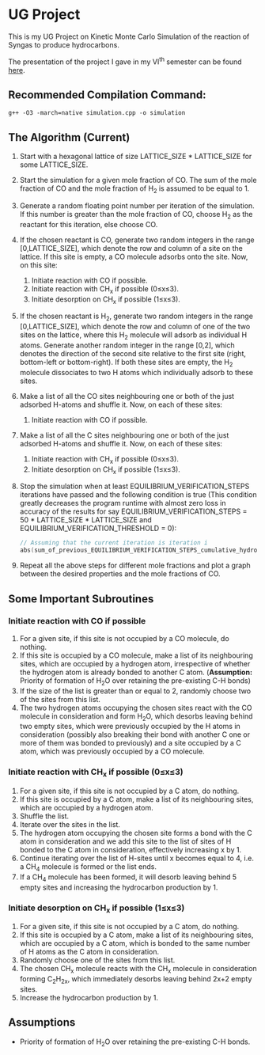 # UG Project
This is my UG Project on Kinetic Monte Carlo Simulation of the reaction of Syngas to produce hydrocarbons.

The presentation of the project I gave in my VI<sup>th</sup> semester can be found [here](https://drive.google.com/open?id=1jyiGVkmOm2lhAfoux6vd9_GlsXFtRRI0jGSqEkwMUpg).

## Recommended Compilation Command:
```posh
g++ -O3 -march=native simulation.cpp -o simulation
```

## The Algorithm (Current)
1. Start with a hexagonal lattice of size LATTICE_SIZE * LATTICE_SIZE for some LATTICE_SIZE.
1. Start the simulation for a given mole fraction of CO. The sum of the mole fraction of CO and the mole fraction of H<sub>2</sub> is assumed to be equal to 1.
1. Generate a random floating point number per iteration of the simulation. If this number is greater than the mole fraction of CO, choose H<sub>2</sub> as the reactant for this iteration, else choose CO.
1. If the chosen reactant is CO, generate two random integers in the range [0,LATTICE_SIZE], which denote the row and column of a site on the lattice. If this site is empty, a CO molecule adsorbs onto the site. Now, on this site:
    1. Initiate reaction with CO if possible.
    1. Initiate reaction with CH<sub>x</sub> if possible (0&leq;x&leq;3).
    1. Initiate desorption on CH<sub>x</sub> if possible (1&leq;x&leq;3).
1. If the chosen reactant is H<sub>2</sub>, generate two random integers in the range [0,LATTICE_SIZE], which denote the row and column of one of the two sites on the lattice, where this H<sub>2</sub> molecule will adsorb as individual H atoms. Generate another random integer in the range [0,2], which denotes the direction of the second site relative to the first site (right, bottom-left or bottom-right). If both these sites are empty, the H<sub>2</sub> molecule dissociates to two H atoms which individually adsorb to these sites.
1. Make a list of all the CO sites neighbouring one or both of the just adsorbed H-atoms and shuffle it. Now, on each of these sites:
    1. Initiate reaction with CO if possible.
1. Make a list of all the C sites neighbouring one or both of the just adsorbed H-atoms and shuffle it. Now, on each of these sites:
    1. Initiate reaction with CH<sub>x</sub> if possible (0&leq;x&leq;3).
    1. Initiate desorption on CH<sub>x</sub> if possible (1&leq;x&leq;3).
1. Stop the simulation when at least EQUILIBRIUM_VERIFICATION_STEPS iterations have passed and the following condition is true (This condition greatly decreases the program runtime with almost zero loss in accuracy of the results for say EQUILIBRIUM_VERIFICATION_STEPS = 50 * LATTICE_SIZE * LATTICE_SIZE and EQUILIBRIUM_VERIFICATION_THRESHOLD = 0):

    ```c++
    // Assuming that the current iteration is iteration i
    abs(sum_of_previous_EQUILIBRIUM_VERIFICATION_STEPS_cumulative_hydrocarbon_productions - (cumulative_hydrocarbon_production[i-EQUILIBRIUM_VERIFICATION_STEPS+1] + cumulative_hydrocarbon_production[i-    EQUILIBRIUM_VERIFICATION_STEPS+1]) * EQUILIBRIUM_VERIFICATION_STEPS / 2) <= EQUILIBRIUM_VERIFICATION_THRESHOLD)
    ```

1. Repeat all the above steps for different mole fractions and plot a graph between the desired properties and the mole fractions of CO.


## Some Important Subroutines

### Initiate reaction with CO if possible
1. For a given site, if this site is not occupied by a CO molecule, do nothing.
1. If this site is occupied by a CO molecule, make a list of its neighbouring sites, which are occupied by a hydrogen atom, irrespective of whether the hydrogen atom is already bonded to another C atom. (**Assumption:** Priority of formation of H<sub>2</sub>O over retaining the pre-existing C-H bonds)
1. If the size of the list is greater than or equal to 2, randomly choose two of the sites from this list.
1. The two hydrogen atoms occupying the chosen sites react with the CO molecule in consideration and form H<sub>2</sub>O, which desorbs leaving behind two empty sites, which were previously occupied by the H atoms in consideration (possibly also breaking their bond with another C one or more of them was bonded to previously) and a site occupied by a C atom, which was previously occupied by a CO molecule.

### Initiate reaction with CH<sub>x</sub> if possible (0&leq;x&leq;3)
1. For a given site, if this site is not occupied by a C atom, do nothing.
1. If this site is occupied by a C atom, make a list of its neighbouring sites, which are occupied by a hydrogen atom.
1. Shuffle the list.
1. Iterate over the sites in the list.
1. The hydrogen atom occupying the chosen site forms a bond with the C atom in consideration and we add this site to the list of sites of H bonded to the C atom in consideration, effectively increasing x by 1.
1. Continue iterating over the list of H-sites until x becomes equal to 4, i.e. a CH<sub>4</sub> molecule is formed or the list ends.
1. If a CH<sub>4</sub> molecule has been formed, it will desorb leaving behind 5 empty sites and increasing the hydrocarbon production by 1.

### Initiate desorption on CH<sub>x</sub> if possible (1&leq;x&leq;3)
1. For a given site, if this site is not occupied by a C atom, do nothing.
1. If this site is occupied by a C atom, make a list of its neighbouring sites, which are occupied by a C atom, which is bonded to the same number of H atoms as the C atom in consideration.
1. Randomly choose one of the sites from this list.
1. The chosen CH<sub>x</sub> molecule reacts with the CH<sub>x</sub> molecule in consideration forming C<sub>2</sub>H<sub>2x</sub>, which immediately desorbs leaving behind 2x+2 empty sites.
1. Increase the hydrocarbon production by 1.


## Assumptions

- Priority of formation of H<sub>2</sub>O over retaining the pre-existing C-H bonds.
